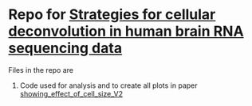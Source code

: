 # Repo for [Strategies for cellular deconvolution in human brain RNA sequencing data](https://doi.org/10.1101/2020.01.19.910976)

Files in the repo are 
1. Code used for analysis and to create all plots in paper [showing_effect_of_cell_size_V2](https://github.com/ksosina/Cell-type-deconvo/blob/master/mycodes/showing_effect_of_cell_size_V2.R)
